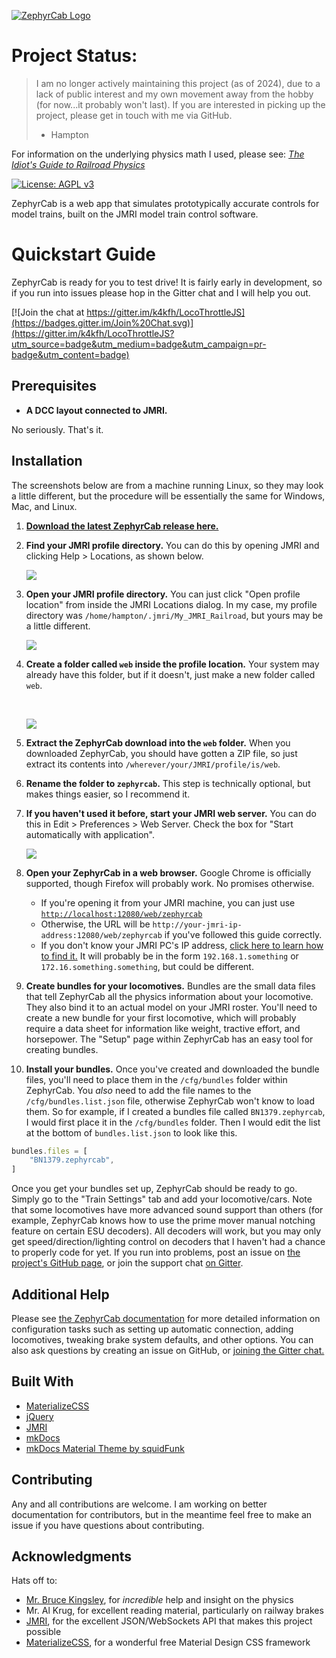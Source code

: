 [![ZephyrCab Logo](http://i.imgur.com/n07xxtI.png)](http://k4kfh.github.io/ZephyrCab)

# Project Status:
> I am no longer actively maintaining this project (as of 2024), due to a lack of public interest and my own movement away from the hobby (for now...it probably won't last). If you are interested in picking up the project, please get in touch with me via GitHub.
> - Hampton

For information on the underlying physics math I used, please see: [*The Idiot's Guide to Railroad Physics*](http://k4kfh.github.io/idiotsGuideToRailroadPhysics)

[![License: AGPL v3](https://img.shields.io/badge/License-AGPL%20v3-blue.svg)](https://www.gnu.org/licenses/agpl-3.0)

ZephyrCab is a web app that simulates prototypically accurate controls for model trains, built on the JMRI model train control software.


# Quickstart Guide

ZephyrCab is ready for you to test drive! It is fairly early in development, so if you run into issues please hop in the Gitter chat and I will help you out.

[![Join the chat at https://gitter.im/k4kfh/LocoThrottleJS](https://badges.gitter.im/Join%20Chat.svg)](https://gitter.im/k4kfh/LocoThrottleJS?utm_source=badge&utm_medium=badge&utm_campaign=pr-badge&utm_content=badge)

## Prerequisites

- **A DCC layout connected to JMRI.**

No seriously. That's it.

## Installation

The screenshots below are from a machine running Linux, so they may look a little different, but the procedure will be essentially the same for Windows, Mac, and Linux.

1. [**Download the latest ZephyrCab release here.**](https://github.com/k4kfh/ZephyrCab/archive/master.zip)
2. **Find your JMRI profile directory.** You can do this by opening JMRI and clicking Help > Locations, as shown below.

    ![](http://imgur.com/enSiiful.png)

3. **Open your JMRI profile directory.** You can just click "Open profile location" from inside the JMRI Locations dialog. In my case, my profile directory was ``/home/hampton/.jmri/My_JMRI_Railroad``, but yours may be a little different.

    ![](http://imgur.com/HwbhQ8nl.png)

4. **Create a folder called ``web`` inside the profile location.** Your system may already have this folder, but if it doesn't, just make a new folder called ``web``.

    <br>
    
    ![](http://imgur.com/TqVgcEbl.png)

5. **Extract the ZephyrCab download into the ``web`` folder.** When you downloaded ZephyrCab, you should have gotten a ZIP file, so just extract its contents into ``/wherever/your/JMRI/profile/is/web``.

6. **Rename the folder to ``zephyrcab``.** This step is technically optional, but makes things easier, so I recommend it.

7. **If you haven't used it before, start your JMRI web server.** You can do this in Edit > Preferences > Web Server. Check the box for "Start automatically with application".

    ![](http://i.imgur.com/5R3EMtE.png)
    
8. **Open your ZephyrCab in a web browser.** Google Chrome is officially supported, though Firefox will probably work. No promises otherwise.
    - If you're opening it from your JMRI machine, you can just use [``http://localhost:12080/web/zephyrcab``](http://localhost:12080/web/zephyrcab)
    - Otherwise, the URL will be ``http://your-jmri-ip-address:12080/web/zephyrcab`` if you've followed this guide correctly.
    - If you don't know your JMRI PC's IP address, [click here to learn how to find it.](http://www.howtogeek.com/236838/how-to-find-any-devices-ip-address-mac-address-and-other-network-connection-details/) It will probably be in the form ``192.168.1.something`` or ``172.16.something.something``, but could be different.
    
9. **Create bundles for your locomotives.** Bundles are the small data files that tell ZephyrCab all the physics information about your locomotive. They also bind it to an actual model on your JMRI roster. You'll need to create a new bundle for your first locomotive, which will probably require a data sheet for information like weight, tractive effort, and horsepower. The "Setup" page within ZephyrCab has an easy tool for creating bundles.

10. **Install your bundles.** Once you've created and downloaded the bundle files, you'll need to place them in the ``/cfg/bundles`` folder within ZephyrCab. You _also_ need to add the file names to the ``/cfg/bundles.list.json`` file, otherwise ZephyrCab won't know to load them. So for example, if I created a bundles file called ``BN1379.zephyrcab``, I would first place it in the ``/cfg/bundles`` folder. Then I would edit the list at the bottom of ``bundles.list.json`` to look like this.

```javascript
bundles.files = [
    "BN1379.zephyrcab",
]
```

Once you get your bundles set up, ZephyrCab should be ready to go. Simply go to the "Train Settings" tab and add your locomotive/cars. Note that some locomotives have more advanced sound support than others (for example, ZephyrCab knows how to use the prime mover manual notching feature on certain ESU decoders). All decoders will work, but you may only get speed/direction/lighting control on decoders that I haven't had a chance to properly code for yet. If you run into problems, post an issue on [the project's GitHub page](http://github.com/k4kfh/ZephyrCab), or join the support chat [on Gitter](https://gitter.im/k4kfh/ZephyrCab).

## Additional Help

Please see [the ZephyrCab documentation](http://k4kfh.github.io/ZephyrCab/docs/site) for more detailed information on configuration tasks such as setting up automatic connection, adding locomotives, tweaking brake system defaults, and other options. You can also ask questions by creating an issue on GitHub, or [joining the Gitter chat.](https://gitter.im/k4kfh/ZephyrCab)

## Built With

* [MaterializeCSS](http://materializecss.com)
* [jQuery](http://jquery.com)
* [JMRI](http://jmri.org)
* [mkDocs](http://www.mkdocs.org/)
* [mkDocs Material Theme by squidFunk](http://squidfunk.github.io/mkdocs-material/)

## Contributing

Any and all contributions are welcome. I am working on better documentation for contributors, but in the meantime feel free to make an issue if you have questions about contributing.

## Acknowledgments

Hats off to:
- [Mr. Bruce Kingsley](http://brucekmodeltrains.com), for _incredible_ help and insight on the physics
- Mr. Al Krug, for excellent reading material, particularly on railway brakes
- [JMRI](http://jmri.org), for the excellent JSON/WebSockets API that makes this project possible
- [MaterializeCSS](http://materializecss.com), for a wonderful free Material Design CSS framework
